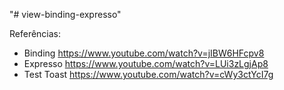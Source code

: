 "# view-binding-expresso" 


Referências:

* Binding https://www.youtube.com/watch?v=jIBW6HFcpv8
* Expresso https://www.youtube.com/watch?v=LUi3zLgjAp8
* Test Toast https://www.youtube.com/watch?v=cWy3ctYcI7g